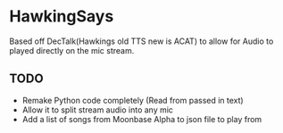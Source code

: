 # HawkingSays

Based off DecTalk(Hawkings old TTS new is ACAT) to allow
for Audio to played directly on the mic stream.

## TODO

- Remake Python code completely (Read from passed in text)
- Allow it to split stream audio into any mic
- Add a list of songs from Moonbase Alpha to json file to play from
